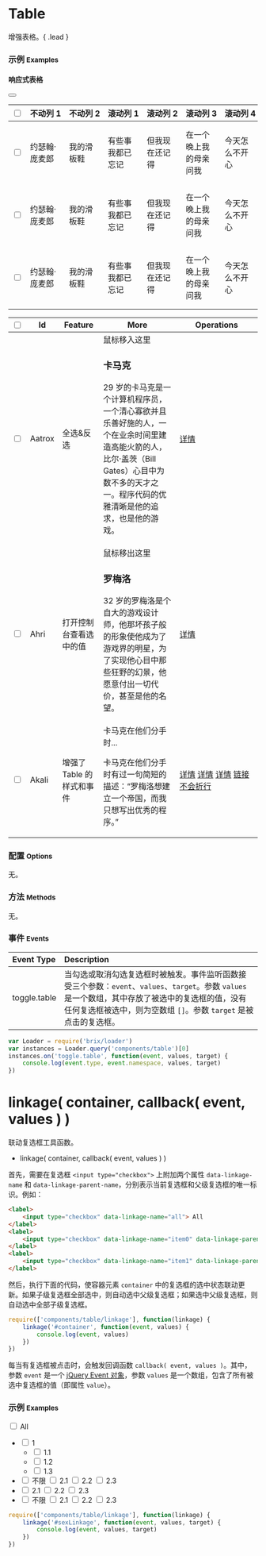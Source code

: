 # Table

增强表格。{ .lead }

### 示例 <small>Examples</small>

<!-- <table bx-name="components/table" class="table table-hover">
    <thead>
        <tr>
            <th><input type="checkbox" data-linkage-name="all"> all</th>
            <th>table</th>
        </tr>
    </thead>
    <tbody>
        <tr>
            <td><input type="checkbox" data-linkage-name="1" data-linkage-parent-name="all"> 1</td>
            <td></td>
        </tr>
        <tr>
            <td></td>
            <td>
                <table bx-name="components/table" class="table table-hover">
                    <tbody>
                        <tr>
                            <td><input type="checkbox" value="1.1" data-linkage-name="1.1" data-linkage-parent-name="1"> 1.1</td>
                            <td></td>
                        </tr>
                        <tr>
                            <td><input type="checkbox" value="1.2" data-linkage-name="1.2" data-linkage-parent-name="1"> 1.2</td>
                            <td></td>
                        </tr>
                    </tbody>
                </table>
            </td>
        </tr>
    </tbody>
</table> -->

<style type="text/css">
    .table th {
        white-space: nowrap;
    }
    .w30 {
        width: 30px;
    }
    .w75 {
        width: 75px;
    }
    .column-priority {
        /*display: block;*/
    }
</style>

<div class="bs-example bs-example-modal">
    <div class="content">
        <h4>响应式表格</h4>
        <button id="clickme" class="btn btn-default pull-right"><span class="glyphicon glyphicon-cog"></span></button>
        <table bx-name="components/table" class="table table-hover table-fixed" 
            data-column-rwd-range="[3,-2]"
            data-column-rwd-limit="5"
            data-column-priority-trigger="#clickme">
            <thead>
                <tr>
                    <th class="w30"><input type="checkbox" data-linkage-name="all"></th>
                    <th class="w75">不动列 1</th>
                    <th class="w75">不动列 2</th>
                    <th data-column-priority-name="滚动列 1">滚动列 1 <span bx-name="components/popover" data-content="components/popover" data-placement="bottom" class="glyphicon glyphicon-question-sign gray"></span></th>
                    <th>滚动列 2</th>
                    <th>滚动列 3</th>
                    <th>滚动列 4</th>
                    <th>滚动列 5</th>
                    <th>滚动列 6</th>
                    <th>滚动列 7</th>
                    <th>滚动列 8</th>
                    <th>滚动列 9</th>
                    <th>滚动列 10</th>
                    <th>滚动列 11</th>
                    <th>滚动列 12</th>
                    <th>滚动列 13</th>
                    <th>滚动列 14</th>
                    <th>滚动列 15</th>
                    <th>滚动列 16</th>
                    <th>滚动列 17</th>
                    <th>滚动列 18</th>
                    <th>滚动列 19</th>
                    <th>滚动列 20</th>
                    <th>滚动列 21</th>
                    <th>滚动列 22</th>
                    <th>滚动列 23</th>
                    <th>滚动列 24</th>
                    <th>滚动列 25</th>
                    <th>滚动列 26</th>
                    <th>滚动列 27</th>
                    <th>滚动列 28</th>
                    <th>滚动列 29</th>
                    <th>滚动列 30</th>
                    <th>滚动列 31</th>
                    <th>滚动列 32</th>
                    <th>滚动列 33</th>
                    <th>滚动列 34</th>
                    <th>滚动列 35</th>
                    <th>滚动列 36</th>
                    <th>滚动列 37</th>
                    <th>滚动列 38</th>
                    <th class="w75">不动列 3</th>
                    <th class="w75">不动列 4</th>
                </tr>
            </thead>
            <tbody>
                <tr>
                    <td><input type="checkbox" data-linkage-parent-name="all"></td>
                    <td>约瑟翰·庞麦郎</td>
                    <td>我的滑板鞋</td>
                    <td>有些事我都已忘记</td>
                    <td>但我现在还记得</td>
                    <td>在一个晚上我的母亲问我</td>
                    <td>今天怎么不开心</td>
                    <td>我说在我的想象中有一双滑板鞋</td>
                    <td>与众不同最时尚跳舞肯定棒</td>
                    <td>整个城市找遍所有的街都没有</td>
                    <td>她说将来会找到的</td>
                    <td>时间会给我答案</td>
                    <td>星期天我再次寻找依然没有发现</td>
                    <td>一个月后我去了第二个城市</td>
                    <td>这里的人们称它为魅力之都</td>
                    <td>时间过的很快夜幕就要降临</td>
                    <td>我想我必须要离开</td>
                    <td>当我正要走时我看到了一家专卖店</td>
                    <td>那就是我要的滑板鞋</td>
                    <td>我的滑板鞋时尚时尚最时尚</td>
                    <td>回家的路上我情不自禁</td>
                    <td>摩擦 摩擦</td>
                    <td>在这光滑的地上摩擦</td>
                    <td>月光下我看到自己的身影</td>
                    <td>有时很远有时很近</td>
                    <td>感到一种力量驱使我的脚步</td>
                    <td>有了滑板鞋天黑都不怕</td>
                    <td>一步两步一步两步</td>
                    <td>一步一步似爪牙</td>
                    <td>似魔鬼的步伐</td>
                    <td>摩擦 摩擦</td>
                    <td>我给自己打着节拍</td>
                    <td>这是我生命中美好的时刻</td>
                    <td>我要完成我最喜欢的舞蹈</td>
                    <td>在这美丽的月光下在这美丽的街道上</td>
                    <td>我告诉自己这是真的这不是梦</td>
                    <td>一步两步一步两步</td>
                    <td>一步一步似爪牙</td>
                    <td>似魔鬼的步伐</td>
                    <td>摩擦 摩擦……</td>
                    <td>似魔鬼的步伐 是爪牙 是大家的步伐</td>
                    <td>电子，舞曲</td>
                    <td>简体中文</td>
                </tr>
                <tr>
                    <td><input type="checkbox" data-linkage-parent-name="all"></td>
                    <td>约瑟翰·庞麦郎</td>
                    <td>我的滑板鞋</td>
                    <td>有些事我都已忘记</td>
                    <td>但我现在还记得</td>
                    <td>在一个晚上我的母亲问我</td>
                    <td>今天怎么不开心</td>
                    <td>我说在我的想象中有一双滑板鞋</td>
                    <td>与众不同最时尚跳舞肯定棒</td>
                    <td>整个城市找遍所有的街都没有</td>
                    <td>她说将来会找到的</td>
                    <td>时间会给我答案</td>
                    <td>星期天我再次寻找依然没有发现</td>
                    <td>一个月后我去了第二个城市</td>
                    <td>这里的人们称它为魅力之都</td>
                    <td>时间过的很快夜幕就要降临</td>
                    <td>我想我必须要离开</td>
                    <td>当我正要走时我看到了一家专卖店</td>
                    <td>那就是我要的滑板鞋</td>
                    <td>我的滑板鞋时尚时尚最时尚</td>
                    <td>回家的路上我情不自禁</td>
                    <td>摩擦 摩擦</td>
                    <td>在这光滑的地上摩擦</td>
                    <td>月光下我看到自己的身影</td>
                    <td>有时很远有时很近</td>
                    <td>感到一种力量驱使我的脚步</td>
                    <td>有了滑板鞋天黑都不怕</td>
                    <td>一步两步一步两步</td>
                    <td>一步一步似爪牙</td>
                    <td>似魔鬼的步伐</td>
                    <td>摩擦 摩擦</td>
                    <td>我给自己打着节拍</td>
                    <td>这是我生命中美好的时刻</td>
                    <td>我要完成我最喜欢的舞蹈</td>
                    <td>在这美丽的月光下在这美丽的街道上</td>
                    <td>我告诉自己这是真的这不是梦</td>
                    <td>一步两步一步两步</td>
                    <td>一步一步似爪牙</td>
                    <td>似魔鬼的步伐</td>
                    <td>摩擦 摩擦……</td>
                    <td>似魔鬼的步伐 是爪牙 是大家的步伐</td>
                    <td>电子，舞曲</td>
                    <td>简体中文</td>
                </tr>
                <tr>
                    <td><input type="checkbox" data-linkage-parent-name="all"></td>
                    <td>约瑟翰·庞麦郎</td>
                    <td>我的滑板鞋</td>
                    <td>有些事我都已忘记</td>
                    <td>但我现在还记得</td>
                    <td>在一个晚上我的母亲问我</td>
                    <td>今天怎么不开心</td>
                    <td>我说在我的想象中有一双滑板鞋</td>
                    <td>与众不同最时尚跳舞肯定棒</td>
                    <td>整个城市找遍所有的街都没有</td>
                    <td>她说将来会找到的</td>
                    <td>时间会给我答案</td>
                    <td>星期天我再次寻找依然没有发现</td>
                    <td>一个月后我去了第二个城市</td>
                    <td>这里的人们称它为魅力之都</td>
                    <td>时间过的很快夜幕就要降临</td>
                    <td>我想我必须要离开</td>
                    <td>当我正要走时我看到了一家专卖店</td>
                    <td>那就是我要的滑板鞋</td>
                    <td>我的滑板鞋时尚时尚最时尚</td>
                    <td>回家的路上我情不自禁</td>
                    <td>摩擦 摩擦</td>
                    <td>在这光滑的地上摩擦</td>
                    <td>月光下我看到自己的身影</td>
                    <td>有时很远有时很近</td>
                    <td>感到一种力量驱使我的脚步</td>
                    <td>有了滑板鞋天黑都不怕</td>
                    <td>一步两步一步两步</td>
                    <td>一步一步似爪牙</td>
                    <td>似魔鬼的步伐</td>
                    <td>摩擦 摩擦</td>
                    <td>我给自己打着节拍</td>
                    <td>这是我生命中美好的时刻</td>
                    <td>我要完成我最喜欢的舞蹈</td>
                    <td>在这美丽的月光下在这美丽的街道上</td>
                    <td>我告诉自己这是真的这不是梦</td>
                    <td>一步两步一步两步</td>
                    <td>一步一步似爪牙</td>
                    <td>似魔鬼的步伐</td>
                    <td>摩擦 摩擦……</td>
                    <td>似魔鬼的步伐 是爪牙 是大家的步伐</td>
                    <td>电子，舞曲</td>
                    <td>简体中文</td>
                </tr>
            </tbody>
        </table>
    </div>
</div>

<div class="bs-example bs-example-modal">
    <div class="content">
        <table bx-name="components/table" class="table table-hover">
            <thead>
                <tr>
                    <th><input type="checkbox" data-linkage-name="all"></th>
                    <th>Id</th>
                    <th>Feature <span bx-name="components/popover" data-content="功能列表。" data-placement="bottom" class="glyphicon glyphicon-question-sign gray"></span></th>
                    <th>More <span bx-name="components/popover" data-content="鼠标移入之后显示更多内容。" data-placement="bottom" class="glyphicon glyphicon-question-sign gray"></span></th>
                    <th width="150px">Operations <span bx-name="components/popover" data-content="注意到最后一列了吗？鼠标移入之后才会显示。" data-placement="bottom" class="glyphicon glyphicon-question-sign gray"></span></th>
                </tr>
            </thead>
            <tbody>
                <tr>
                    <td><input type="checkbox" value="Aatrox" data-linkage-parent-name="all"></td>
                    <td>Aatrox</td>
                    <td>全选&amp;反选</td>
                    <td>
                        <div class="more">
                            <div class="title">鼠标移入这里</div>
                            <div class="content">
                                <h3>卡马克</h3>
                                <p>29 岁的卡马克是一个计算机程序员，一个清心寡欲并且乐善好施的人，一个在业余时间里建造高能火箭的人，比尔·盖茨（Bill Gates）心目中为数不多的天才之一。程序代码的优雅清晰是他的追求，也是他的游戏。</p>
                            </div>
                        </div>
                    </td>
                    <td>
                        <div class="operation">
                            <a href="javascript: void(0);">详情</a>
                        </div>
                    </td>
                </tr>
                <tr>
                    <td><input type="checkbox" value="Ahri" data-linkage-parent-name="all"></td>
                    <td>Ahri</td>
                    <td>打开控制台查看选中的值</td>
                    <td>
                        <div class="more">
                            <div class="title">鼠标移出这里</div>
                            <div class="content">
                                <h3>罗梅洛</h3>
                                <p>32 岁的罗梅洛是个自大的游戏设计师，他那坏孩子般的形象使他成为了游戏界的明星，为了实现他心目中那些狂野的幻景，他愿意付出一切代价，甚至是他的名望。</p>
                            </div>
                        </div>
                    </td>
                    <td>
                        <div class="operation">
                            <a href="javascript: void(0);">详情</a>
                        </div>
                    </td>
                </tr>
                <tr>
                    <td><input type="checkbox" value="Akali" data-linkage-parent-name="all"></td>
                    <td>Akali</td>
                    <td>增强了 Table 的样式和事件</td>
                    <td>
                        <div class="more">
                            <div class="title">卡马克在他们分手时...</div>
                            <div class="content">
                                <p>卡马克在他们分手时有过一句简短的描述：“罗梅洛想建立一个帝国，而我只想写出优秀的程序。” </p>
                            </div>
                        </div>
                    </td>
                    <td>
                        <div class="operation">
                            <a href="javascript: void(0);">详情</a>
                            <a href="javascript: void(0);">详情</a>
                            <a href="javascript: void(0);">详情</a>
                            <a href="javascript: void(0);">链接不会折行</a>
                        </div>
                    </td>
                </tr>
            </tbody>
        </table>
    </div>
</div>

<script type="text/javascript">
    require(['brix/loader', 'log'], function(Loader, log) {
        Loader.boot(function() {
            var instances = Loader.query('components/table')
            instances.on('toggle.table', function(event, values, target) {
                console.log('event.delegateTarget', event.delegateTarget)
                console.log('event.currentTarget', event.currentTarget)
                console.log('event.target', event.target)
                console.log('target', target)
                console.log(event.type, event.namespace, values)
            })
        })
    })
</script>

### 配置 <small>Options</small>

无。

### 方法 <small>Methods</small>

无。

### 事件 <small>Events</small>

Event Type | Description
:--------- | :----------
toggle.table | 当勾选或取消勾选复选框时被触发。事件监听函数接受三个参数：`event`、`values`、`target`。参数 `values` 是一个数组，其中存放了被选中的复选框的值，没有任何复选框被选中，则为空数组 `[]`。参数 `target` 是被点击的复选框。

```js
var Loader = require('brix/loader')
var instances = Loader.query('components/table')[0]
instances.on('toggle.table', function(event, values, target) {
    console.log(event.type, event.namespace, values, target)
})
```

# linkage( container, callback( event, values ) )

联动复选框工具函数。

* linkage( container, callback( event, values ) )

首先，需要在复选框 `<input type="checkbox">` 上附加两个属性 `data-linkage-name` 和 `data-linkage-parent-name`，分别表示当前复选框和父级复选框的唯一标识。例如：

```html
<label>
    <input type="checkbox" data-linkage-name="all"> All
</label>
<label>
    <input type="checkbox" data-linkage-name="item0" data-linkage-parent-name="all"> item 0
</label>
<label>
    <input type="checkbox" data-linkage-name="item1" data-linkage-parent-name="all"> item 1
</label>
```

然后，执行下面的代码，使容器元素 `container` 中的复选框的选中状态联动更新。如果子级复选框全部选中，则自动选中父级复选框；如果选中父级复选框，则自动选中全部子级复选框。

```js
require(['components/table/linkage'], function(linkage) {
    linkage('#container', function(event, values) {
        console.log(event, values)
    })
})
```

每当有复选框被点击时，会触发回调函数 `callback( event, values )`。其中，参数 `event` 是一个 [jQuery Event 对象](http://api.jquery.com/category/events/event-object/)，参数 `values` 是一个数组，包含了所有被选中复选框的值（即属性 `value`）。

### 示例 <small>Examples</small>

<div class="bs-example bs-example-modal">
    <div class="content">
        <div id="sexLinkage" bx-name>
            <label><input type="checkbox" data-linkage-name="all"> All</label>
            <ul>
                <li>
                    <label><input type="checkbox" value="1" data-linkage-name="1" data-linkage-parent-name="all"> 1</label>
                    <ul>
                        <li><label><input type="checkbox" value="1.1" data-linkage-name="1.1" data-linkage-parent-name="1"> 1.1</label></li>
                        <li><label><input type="checkbox" value="1.2" data-linkage-name="1.2" data-linkage-parent-name="1"> 1.2</label></li>
                        <li><label><input type="checkbox" value="1.3" data-linkage-name="1.3" data-linkage-parent-name="1"> 1.3</label></li>
                    </ul>
                </li>
                <li>
                    <label><input type="checkbox" data-linkage-name="2" data-linkage-parent-name="all"> 不限</label>
                    <label><input type="checkbox" value="2.1" data-linkage-name="2.1" data-linkage-parent-name="2"> 2.1</label>
                    <label><input type="checkbox" value="2.2" data-linkage-name="2.2" data-linkage-parent-name="2"> 2.2</label>
                    <label><input type="checkbox" value="2.3" data-linkage-name="2.3" data-linkage-parent-name="2"> 2.3</label>
                </li>
                <li>
                    <label><input type="checkbox" value="2.1" data-linkage-name="2.1" data-linkage-parent-name="2"> 2.1</label>
                    <label><input type="checkbox" value="2.2" data-linkage-name="2.2" data-linkage-parent-name="2"> 2.2</label>
                    <label><input type="checkbox" value="2.3" data-linkage-name="2.3" data-linkage-parent-name="2"> 2.3</label>
                </li>
                <li>
                    <label><input type="checkbox" data-linkage-name="3" data-linkage-parent-name="all"> 不限</label>
                    <label><input type="checkbox" value="2.1" data-linkage-name="2.1" data-linkage-parent-name="3"> 2.1</label>
                    <label><input type="checkbox" value="2.2" data-linkage-name="2.2" data-linkage-parent-name="3"> 2.2</label>
                    <label><input type="checkbox" value="2.3" data-linkage-name="2.3" data-linkage-parent-name="3"> 2.3</label>
                </li>
            </ul>
        </div>
    </div>
</div>

```js
require(['components/table/linkage'], function(linkage) {
    linkage('#sexLinkage', function(event, values, target) {
        console.log(event, values, target)
    })
})
```

<script type="text/javascript">
    require(['components/table/linkage'], function(linkage) {
        linkage('#sexLinkage', function(event, values, target) {
            console.log(event, values, target)
        })
    })
</script>
